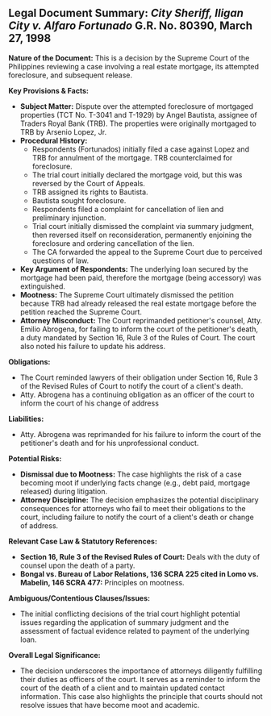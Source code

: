 ## Legal Document Summary: *City Sheriff, Iligan City v. Alfaro Fortunado* G.R. No. 80390, March 27, 1998

**Nature of the Document:** This is a decision by the Supreme Court of the Philippines reviewing a case involving a real estate mortgage, its attempted foreclosure, and subsequent release.

**Key Provisions & Facts:**

*   **Subject Matter:** Dispute over the attempted foreclosure of mortgaged properties (TCT No. T-3041 and T-1929) by Angel Bautista, assignee of Traders Royal Bank (TRB). The properties were originally mortgaged to TRB by Arsenio Lopez, Jr.
*   **Procedural History:**
    *   Respondents (Fortunados) initially filed a case against Lopez and TRB for annulment of the mortgage. TRB counterclaimed for foreclosure.
    *   The trial court initially declared the mortgage void, but this was reversed by the Court of Appeals.
    *   TRB assigned its rights to Bautista.
    *   Bautista sought foreclosure.
    *   Respondents filed a complaint for cancellation of lien and preliminary injunction.
    *   Trial court initially dismissed the complaint via summary judgment, then reversed itself on reconsideration, permanently enjoining the foreclosure and ordering cancellation of the lien.
    *   The CA forwarded the appeal to the Supreme Court due to perceived questions of law.
*   **Key Argument of Respondents:** The underlying loan secured by the mortgage had been paid, therefore the mortgage (being accessory) was extinguished.
*   **Mootness:** The Supreme Court ultimately dismissed the petition because TRB had already released the real estate mortgage before the petition reached the Supreme Court.
*   **Attorney Misconduct:** The Court reprimanded petitioner's counsel, Atty. Emilio Abrogena, for failing to inform the court of the petitioner's death, a duty mandated by Section 16, Rule 3 of the Rules of Court. The court also noted his failure to update his address.

**Obligations:**

*   The Court reminded lawyers of their obligation under Section 16, Rule 3 of the Revised Rules of Court to notify the court of a client's death.
*   Atty. Abrogena has a continuing obligation as an officer of the court to inform the court of his change of address

**Liabilities:**

*   Atty. Abrogena was reprimanded for his failure to inform the court of the petitioner's death and for his unprofessional conduct.

**Potential Risks:**

*   **Dismissal due to Mootness:** The case highlights the risk of a case becoming moot if underlying facts change (e.g., debt paid, mortgage released) during litigation.
*   **Attorney Discipline:**  The decision emphasizes the potential disciplinary consequences for attorneys who fail to meet their obligations to the court, including failure to notify the court of a client's death or change of address.

**Relevant Case Law & Statutory References:**

*   **Section 16, Rule 3 of the Revised Rules of Court:** Deals with the duty of counsel upon the death of a party.
*   **Bongal vs. Bureau of Labor Relations, 136 SCRA 225 cited in Lomo vs. Mabelin, 146 SCRA 477:** Principles on mootness.

**Ambiguous/Contentious Clauses/Issues:**

*   The initial conflicting decisions of the trial court highlight potential issues regarding the application of summary judgment and the assessment of factual evidence related to payment of the underlying loan.

**Overall Legal Significance:**

*   The decision underscores the importance of attorneys diligently fulfilling their duties as officers of the court. It serves as a reminder to inform the court of the death of a client and to maintain updated contact information. This case also highlights the principle that courts should not resolve issues that have become moot and academic.
